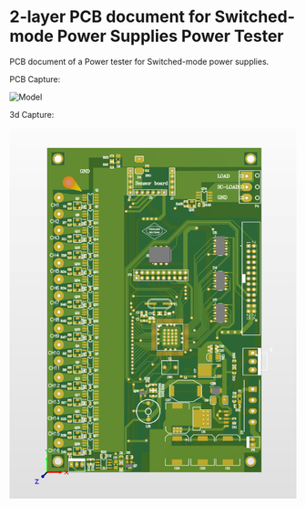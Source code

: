 # 2-layer PCB document for Switched-mode Power Supplies Power Tester
PCB document of a Power tester for Switched-mode power supplies.

PCB Capture:


![Model]([Paste_link_here](https://raw.githubusercontent.com/parhamsoltani/SMPS_tester/main/pcb.png?token=GHSAT0AAAAAACGMJENCRHGSPKWFUSPXSKXEZIPJUGA)https://raw.githubusercontent.com/parhamsoltani/SMPS_tester/main/pcb.png?token=GHSAT0AAAAAACGMJENCRHGSPKWFUSPXSKXEZIPJUGA)



3d Capture:


![power_tester_3d](https://raw.githubusercontent.com/parhamsoltani/smps_tester/main/3d.png)


